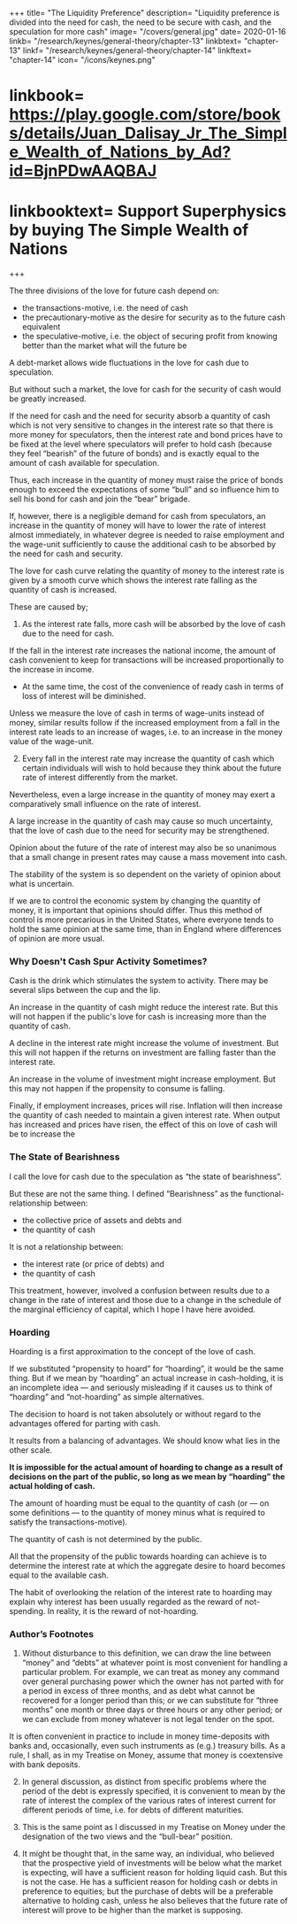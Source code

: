 +++
title= "The Liquidity Preference"
description= "Liquidity preference is divided into the need for cash, the need to be secure with cash, and the speculation for more cash" 
image= "/covers/general.jpg"
date= 2020-01-16
linkb= "/research/keynes/general-theory/chapter-13"
linkbtext= "chapter-13"
linkf= "/research/keynes/general-theory/chapter-14"
linkftext= "chapter-14"
icon= "/icons/keynes.png"
# linkbook= https://play.google.com/store/books/details/Juan_Dalisay_Jr_The_Simple_Wealth_of_Nations_by_Ad?id=BjnPDwAAQBAJ
# linkbooktext= Support Superphysics by buying The Simple Wealth of Nations
+++


The three divisions of the love for future cash <!-- liquidity-preference --> depend on:
- the transactions-motive, i.e. the need of cash
- the precautionary-motive as the desire for security as to the future cash equivalent
- the speculative-motive, i.e. the object of securing profit from knowing better than the market what will the future be

A debt-market allows wide fluctuations in the love for cash due to speculation.

But without such a market, the love for cash for the security of cash would be greatly increased.

If the need for cash and the need for security absorb a quantity of cash which is not very sensitive to changes in the interest rate so that there is more money for speculators, then the interest rate and bond prices have to be fixed at the level where speculators will prefer to hold cash (because they feel “bearish” of the future of bonds) and is exactly equal to the amount of cash available for speculation.

Thus, each increase in the quantity of money must raise the price of bonds enough to exceed the expectations of some “bull” and so influence him to sell his bond for cash and join the “bear” brigade.

If, however, there is a negligible demand for cash from speculators, an increase in the quantity of money will have to lower the rate of interest almost immediately, in whatever degree is needed to raise employment and the wage-unit sufficiently to cause the additional cash to be absorbed by the need for cash and security.

The love for cash <!-- liquidity-preference --> curve relating the quantity of money to the interest rate is given by a smooth curve which shows the interest rate falling as the quantity of cash is increased.

These are caused by;

1. As the interest rate falls, more cash will be absorbed by the love of cash due to the need for cash.

If the fall in the interest rate increases the national income, the amount of cash convenient to keep for transactions will be increased proportionally to the increase in income.
- At the same time, the cost of the convenience of ready cash in terms of loss of interest will be diminished.

Unless we measure the love of cash in terms of wage-units instead of money, similar results follow if the increased employment from a fall in the interest rate leads to an increase of wages, i.e. to an increase in the money value of the wage-unit.

2. Every fall in the interest rate may increase the quantity of cash which certain individuals will wish to hold because they think about the future rate of interest differently from the market.

Nevertheless, even a large increase in the quantity of money may exert a comparatively small influence on the rate of interest.

A large increase in the quantity of cash may cause so much uncertainty, that the love of cash<!--  liquidity-preferences --> due to the need for security may be strengthened.

Opinion about the future of the rate of interest may also be so unanimous that a small change in present rates may cause a mass movement into cash.

The stability of the system is so dependent on the variety of opinion about what is uncertain.

If we are to control the economic system by changing the quantity of money, it is important that opinions should differ.
Thus this method of control is more precarious in the United States, where everyone tends to hold the same opinion at the same time, than in England where differences of opinion are more usual.


###  Why Doesn't Cash Spur Activity Sometimes?

Cash is the drink which stimulates the system to activity. There may be several slips between the cup and the lip.

An increase in the quantity of cash might reduce the interest rate. But this will not happen if the public's love for cash is increasing more than the quantity of cash.

A decline in the interest rate might increase the volume of investment. But this will not happen if the returns on investment are falling faster than the interest rate.

An increase in the volume of investment might increase employment. But this may not happen if the propensity to consume is falling.

Finally, if employment increases, prices will rise. Inflation will then increase the quantity of cash needed to maintain a given interest rate. When output has increased and prices have risen, the effect of this on love of cash will be to increase the


### The State of Bearishness

I call the love for cash <!-- liquidity-preference --> due to the <!-- speculative-motive --> speculation as “the state of bearishness”. 
<!-- corresponds to what in my Treatise on Money I called . -->

But these are not the same thing. I defined “Bearishness” as the functional-relationship between:
- the collective price of assets and debts and
- the quantity of cash

It is not a relationship between:
- the interest rate (or price of debts) and
- the quantity of cash

This treatment, however, involved a confusion between results due to a change in the rate of interest and those due to a change in the schedule of the marginal efficiency of capital, which I hope I have here avoided.

### Hoarding

Hoarding is a first approximation to the concept of the love of cash.

If we substituted “propensity to hoard” for “hoarding”, it would be the same thing. But if we mean by “hoarding” an actual increase in cash-holding, it is an incomplete idea — and seriously misleading if it causes us to think of “hoarding” and “not-hoarding” as simple alternatives.

The decision to hoard is not taken absolutely or without regard to the advantages offered for parting with cash.

It results from a balancing of advantages. We should know what lies in the other scale.

**It is impossible for the actual amount of hoarding to change as a result of decisions on the part of the public, so long as we mean by “hoarding” the actual holding of cash.**

The amount of hoarding must be equal to the quantity of cash (or — on some definitions — to the quantity of money minus what is required to satisfy the transactions-motive).

The quantity of cash is not determined by the public.

All that the propensity of the public towards hoarding can achieve is to determine the interest rate at which the aggregate desire to hoard becomes equal to the available cash.

The habit of overlooking the relation of the interest rate to hoarding may explain why interest has been usually regarded as the reward of not-spending. In reality, it is the reward of not-hoarding.


### Author’s Footnotes 

1. Without disturbance to this definition, we can draw the line between “money” and “debts” at whatever point is most convenient for handling a particular problem. For example, we can treat as money any command over general purchasing power which the owner has not parted with for a period in excess of three months, and as debt what cannot be recovered for a longer period than this; or we can substitute for “three months” one month or three days or three hours or any other period; or we can exclude from money whatever is not legal tender on the spot. 

It is often convenient in practice to include in money time-deposits with banks and, occasionally, even such instruments as (e.g.) treasury bills. As a rule, I shall, as in my Treatise on Money, assume that money is coextensive with bank deposits. 

2. In general discussion, as distinct from specific problems where the period of the debt is expressly specified, it is convenient to mean by the rate of interest the complex of the various rates of interest current for different periods of time, i.e. for debts of different maturities. 

3. This is the same point as I discussed in my Treatise on Money under the designation of the two views and the “bull-bear” position. 

4. It might be thought that, in the same way, an individual, who believed that the prospective yield of investments will be below what the market is expecting, will have a sufficient reason for holding liquid cash. But this is not the case. He has a sufficient reason for holding cash or debts in preference to equities; but the purchase of debts will be a preferable alternative to holding cash, unless he also believes that the future rate of interest will prove to be higher than the market is supposing.